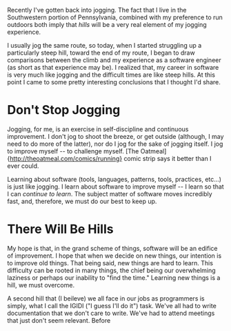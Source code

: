 Recently I've gotten back into jogging. The fact that I live in the Southwestern portion of Pennsylvania, combined with my preference to run outdoors both imply that *hills* will be a very real element of my jogging experience.

I usually jog the same route, so today, when I started struggling up a particularly steep hill, toward the end of my route, I began to draw comparisons between the climb and my experience as a software engineer (as short as that experience may be). I realized that, my career in software is very much like jogging and the difficult times are like steep hills. At this point I came to some pretty interesting conclusions that I thought I'd share.

# Don't Stop Jogging

Jogging, for me, is an exercise in self-discipline and continuous improvement. I don't jog to shoot the breeze, or get outside (although, I may need to do more of the latter), nor do I jog for the sake of jogging itself. I jog to improve myself -- to challenge myself. [The Oatmeal]{http://theoatmeal.com/comics/running} comic strip says it better than I ever could.

Learning about software (tools, languages, patterns, tools, practices, etc...) is just like jogging. I learn about software to improve myself -- I learn so that I can *continue to learn*. The subject matter of software moves incredibly fast, and, therefore, we must do our best to keep up.

# There Will Be Hills

My hope is that, in the grand scheme of things, software will be an edifice of improvement. I hope that when we decide on new things, our intention is to improve old things. That being said, new things are hard to learn. This difficulty can be rooted in many things, the chief being our overwhelming laziness or perhaps our inability to "find the time." Learning new things is a hill, we must overcome.

A second hill that (I beileve) we all face in our jobs as programmers is simply, what I call the IGIDI ("I guess I'll do it") task. We've all had to write documentation that we don't care to write. We've had to attend meetings that just don't seem relevant. Before
